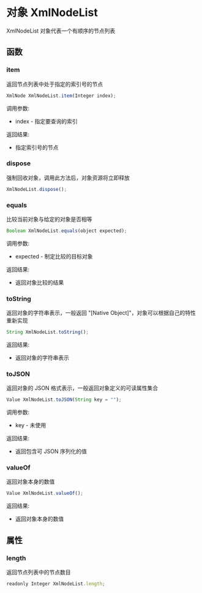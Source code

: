 # 对象 XmlNodeList
XmlNodeList 对象代表一个有顺序的节点列表

## 函数
        
### item
返回节点列表中处于指定的索引号的节点
```JavaScript
XmlNode XmlNodeList.item(Integer index);
```

调用参数:
* index - 指定要查询的索引

返回结果:
* 指定索引号的节点

### dispose
强制回收对象，调用此方法后，对象资源将立即释放
```JavaScript
XmlNodeList.dispose();
```

### equals
比较当前对象与给定的对象是否相等
```JavaScript
Boolean XmlNodeList.equals(object expected);
```

调用参数:
* expected - 制定比较的目标对象

返回结果:
* 返回对象比较的结果

### toString
返回对象的字符串表示，一般返回 &#34;[Native Object]&#34;，对象可以根据自己的特性重新实现
```JavaScript
String XmlNodeList.toString();
```

返回结果:
* 返回对象的字符串表示

### toJSON
返回对象的 JSON 格式表示，一般返回对象定义的可读属性集合
```JavaScript
Value XmlNodeList.toJSON(String key = "");
```

调用参数:
* key - 未使用

返回结果:
* 返回包含可 JSON 序列化的值

### valueOf
返回对象本身的数值
```JavaScript
Value XmlNodeList.valueOf();
```

返回结果:
* 返回对象本身的数值

## 属性
        
### length
返回节点列表中的节点数目
```JavaScript
readonly Integer XmlNodeList.length;
```

